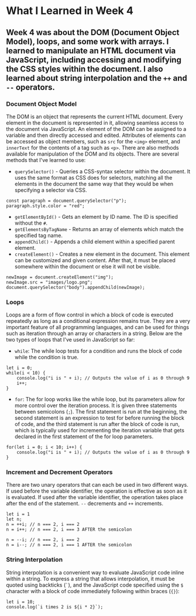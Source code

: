 # What I Learned in Week 4

## Week 4 was about the DOM (Document Object Model), loops, and some work with arrays.  I learned to manipulate an HTML document via JavaScript, including accessing and modifying the CSS styles within the document.  I also learned about string interpolation and the `++` and `--` operators.

### Document Object Model
The DOM is an object that represents the current HTML document.  Every element in the document is represented in it, allowing seamless access to the document via JavaScript.  An element of the DOM can be assigned to a variable and then directly accessed and edited.  Attributes of elements can be accessed as object members, such as `src` for the `<img>` element, and `innerText` for the contents of a tag such as `<p>`.  There are also methods available for manipulation of the DOM and its objects.  There are several methods that I've learned to use:
- `querySelector()` - Queries a CSS-syntax selector within the document.  It uses the same format as CSS does for selectors, matching all the elements in the document the same way that they would be when specifying a selector via CSS.
```
const paragraph = document.querySelector("p");
paragraph.style.color = "red";
```
- `getElementById()` - Gets an element by ID name.  The ID is specified without the `#`.
- `getElementsByTagName` - Returns an array of elements which match the specified tag name.
- `appendChild()` - Appends a child element within a specified parent element.
- `createElement()` - Creates a new element in the document.  This element can be customized and given content.  After that, it must be placed somewhere within the document or else it will not be visible.
```
newImage = document.createElement("img");
newImage.src = "images/logo.png";
document.querySelector("body").appendChild(newImage);
```

### Loops
Loops are a form of flow control in which a block of code is executed repeatedly as long as a conditional expression remains true.  They are a very important feature of all programming languages, and can be used for things such as iteration through an array or characters in a string.  Below are the two types of loops that I've used in JavaScript so far:
- `while`: The while loop tests for a condition and runs the block of code while the condition is true.
```
let i = 0;
while(i < 10) {
	console.log("i is " + i); // Outputs the value of i as 0 through 9
	i++;
}
```
- `for`: The for loop works like the while loop, but its parameters allow for more control over the iteration process.  It is given three statements between semicolons (`;`).  The first statement is run at the beginning, the second statement is an expression to test for before running the block of code, and the third statement is run after the block of code is run, which is typically used for incrementing the iteration variable that gets declared in the first statement of the for loop parameters.
```
for(let i = 0; i < 10; i++) {
	console.log("i is " + i); // Outputs the value of i as 0 through 9
}
```

### Increment and Decrement Operators
There are two unary operators that can each be used in two different ways.  If used before the variable identifier, the operation is effective as soon as it is evaluated.  If used after the variable identifier, the operation takes place after the end of the statement. `--` decrements and `++` increments.
```
let i = 1
let n;
n = ++i; // n === 2, i === 2
n = i++; // n === 2, i === 3 AFTER the semicolon

n = --i; // n === 2, i === 2
n = i--; // n === 2, i === 1 AFTER the semicolon
```

### String Interpolation
String interpolation is a convenient way to evaluate JavaScript code inline within a string.  To express a string that allows interpolation, it must be quoted using backticks (`` ` ``), and the JavaScript code specified using the `$` character with a block of code immediately following within braces (`{}`):
```
let i = 10;
console.log(`i times 2 is ${i * 2}`);
```
